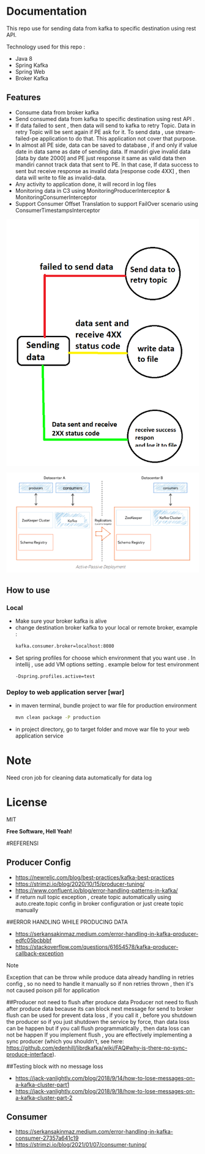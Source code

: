 # Documentation

This repo use for sending data from kafka to specific destination using rest API.

Technology used for this repo :
- Java 8
- Spring Kafka
- Spring Web
- Broker Kafka

## Features

- Consume data from broker kafka
- Send consumed data from kafka to specific destination using rest API . 
- If data failed to sent , then data will send to kafka to retry Topic. Data in retry Topic will be sent again if PE ask for it. To send data , use stream-failed-pe application to do that. This application not cover that purpose.
- In almost all PE side, data can be saved to database , if and only if value date in data same as date of sending data. If mandiri give invalid data [data by date 2000] and PE just response it same as valid data then mandiri cannot track data that sent to PE. In that case, If data success to sent but receive response as invalid data [response code 4XX] , then data will write to file as invalid-data.
- Any activity to application done, it will record in log files
- Monitoring data in C3 using MonitoringProducerInterceptor & MonitoringConsumerInterceptor
- Support Consumer Offset Translation to support FailOver scenario using ConsumerTimestampsInterceptor

![Main-sender-scenario](Main-sender-scenario.png)

![Data-center-design](Data-center-design.png)

## How to use

### Local
- Make sure your broker kafka is alive
- change destination broker kafka to your local or remote broker, example :
   ```sh
   kafka.consumer.broker=localhost:8080
   ```
- Set spring profiles for choose which environment that you want use . In intellij , use add VM options setting .
  example below for test environment
   ```sh
   -Dspring.profiles.active=test 
   ```

### Deploy to web application server [war]

- in maven terminal, bundle project to war file for production environment
   ```sh
   mvn clean package -P production
   ```
- in project directory, go to target folder and move war file to your web application service

# Note
Need cron job for cleaning data automatically for data log

# License

MIT

**Free Software, Hell Yeah!**








#REFERENSI

## Producer Config
- https://newrelic.com/blog/best-practices/kafka-best-practices
- https://strimzi.io/blog/2020/10/15/producer-tuning/
- https://www.confluent.io/blog/error-handling-patterns-in-kafka/
- if return null topic exception , create topic automatically using auto.create.topic config in broker configuration or just create topic manually

##ERROR HANDLING WHILE PRODUCING DATA
* https://serkansakinmaz.medium.com/error-handling-in-kafka-producer-edfc05bcbbbf
* https://stackoverflow.com/questions/61654578/kafka-producer-callback-exception

Note

Exception that can be throw while produce data already handling in retries config , so no need to handle it manually
so if non retries thrown , then it's not caused poison pill for application

##Producer not need to flush after produce data
Producer not need to flush after produce data because its can block next message for send to broker 
flush can be used for prevent data loss , if you call it , before you shutdown the producer
so if you just shutdown the service by force, than data loss can be happen 
but if you call flush programmatically , then data loss can not be happen
If you implement flush , you are effectively implementing a sync producer
(which you shouldn't, see here: https://github.com/edenhill/librdkafka/wiki/FAQ#why-is-there-no-sync-produce-interface).

##Testing block with no message loss
* https://jack-vanlightly.com/blog/2018/9/14/how-to-lose-messages-on-a-kafka-cluster-part1
* https://jack-vanlightly.com/blog/2018/9/18/how-to-lose-messages-on-a-kafka-cluster-part-2

## Consumer
* https://serkansakinmaz.medium.com/error-handling-in-kafka-consumer-27357a641c19
* https://strimzi.io/blog/2021/01/07/consumer-tuning/
